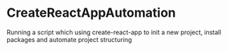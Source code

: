# CreateReactAppAutomation
Running a script which using create-react-app to init a new project, install packages and automate project structuring
